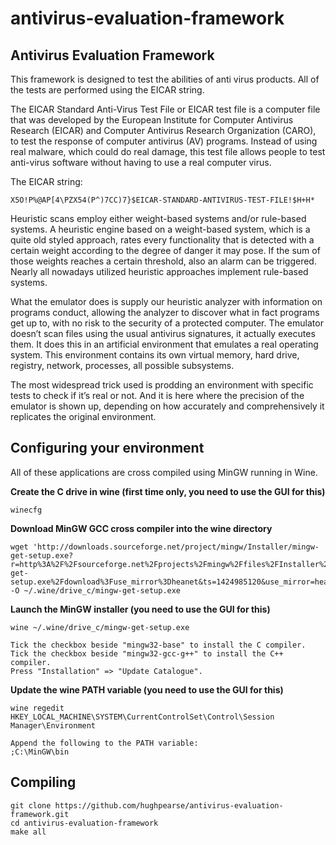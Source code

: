 # antivirus-evaluation-framework
## Antivirus Evaluation Framework
This framework is designed to test the abilities of anti virus products. All of the tests are performed using the EICAR string.

The EICAR Standard Anti-Virus Test File or EICAR test file is a computer file that was developed by the European Institute for Computer Antivirus Research (EICAR) and Computer Antivirus Research Organization (CARO), to test the response of computer antivirus (AV) programs. Instead of using real malware, which could do real damage, this test file allows people to test anti-virus software without having to use a real computer virus.

The EICAR string:
```
X5O!P%@AP[4\PZX54(P^)7CC)7}$EICAR-STANDARD-ANTIVIRUS-TEST-FILE!$H+H*
```

Heuristic scans employ either weight-based systems and/or rule-based systems. A heuristic engine based on a weight-based system, which is a quite old styled approach, rates every functionality that is detected with a certain weight according to the degree of danger it may pose. If the sum of those weights reaches a certain threshold, also an alarm can be triggered. Nearly all nowadays utilized heuristic approaches implement rule-based systems.

What the emulator does is supply our heuristic analyzer with information on programs conduct, allowing the analyzer to discover what in fact programs get up to, with no risk to the security of a protected computer. The emulator doesn’t scan files using the usual antivirus signatures, it actually executes them. It does this in an artificial environment that emulates a real operating system. This environment contains its own virtual memory, hard drive, registry, network, processes, all possible subsystems.

The most widespread trick used is prodding an environment with specific tests to check if it’s real or not. And it is here where the precision of the emulator is shown up, depending on how accurately and comprehensively it replicates the original environment.

## Configuring your environment
All of these applications are cross compiled using MinGW running in Wine.

**Create the C drive in wine (first time only, you need to use the GUI for this)**
```
winecfg
```

**Download MinGW GCC cross compiler into the wine directory**
```
wget 'http://downloads.sourceforge.net/project/mingw/Installer/mingw-get-setup.exe?r=http%3A%2F%2Fsourceforge.net%2Fprojects%2Fmingw%2Ffiles%2FInstaller%2Fmingw-get-setup.exe%2Fdownload%3Fuse_mirror%3Dheanet&ts=1424985120&use_mirror=heanet' -O ~/.wine/drive_c/mingw-get-setup.exe
```

**Launch the MinGW installer (you need to use the GUI for this)**
```
wine ~/.wine/drive_c/mingw-get-setup.exe

Tick the checkbox beside "mingw32-base" to install the C compiler.
Tick the checkbox beside "mingw32-gcc-g++" to install the C++ compiler.
Press "Installation" => "Update Catalogue".
```

**Update the wine PATH variable (you need to use the GUI for this)**
```
wine regedit
HKEY_LOCAL_MACHINE\SYSTEM\CurrentControlSet\Control\Session Manager\Environment

Append the following to the PATH variable:
;C:\MinGW\bin
```

## Compiling
```
git clone https://github.com/hughpearse/antivirus-evaluation-framework.git
cd antivirus-evaluation-framework
make all
```
